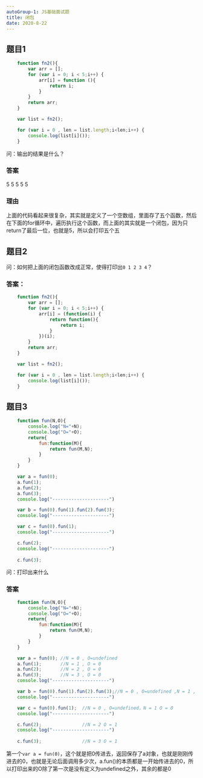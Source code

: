 ```yaml
---
autoGroup-1: JS基础面试题
title: 闭包
date: 2020-8-22
---
```


## 题目1

```JavaScript
    function fn2(){
        var arr = [];
        for (var i = 0; i < 5;i++) {
            arr[i] = function (){
                return i;
            }
        }
        return arr;
    }

    var list = fn2();

    for (var i = 0 , len = list.length;i<len;i++) {
        console.log(list[i]());
    }
```

问：输出的结果是什么？

### 答案

5 5 5 5 5 

### 理由

上面的代码看起来很复杂，其实就是定义了一个空数组，里面存了五个函数，然后在下面的for循环中，遍历执行这个函数，而上面的其实就是一个闭包，因为只return了最后一位，也就是5，所以会打印五个五

## 题目2

问：如何把上面的闭包函数改成正常，使得打印出`0 1 2 3 4`？

### 答案：

```JavaScript
	function fn2(){
        var arr = [];
        for (var i = 0; i < 5;i++) {
            arr[i] = (function(i) {
                return function(){
                    return i;
                }
            })(i);
        }
        return arr;
    }

    var list = fn2();

    for (var i = 0 , len = list.length;i<len;i++) {
        console.log(list[i]());
    }
```

## 题目3

```JavaScript
    function fun(N,O){
        console.log("N="+N);
        console.log("O="+O);
        return{
            fun:function(M){
                return fun(M,N);
            }
        }
    }

    var a = fun(0);
    a.fun(1);
    a.fun(2);
    a.fun(3);
    console.log("---------------------")

    var b = fun(0).fun(1).fun(2).fun(3);
    console.log("---------------------")

    var c = fun(0).fun(1);
    console.log("---------------------")

    c.fun(2);
    console.log("---------------------")
    
    c.fun(3);
```

问：打印出来什么

### 答案

```JavaScript
    function fun(N,O){
        console.log("N="+N);
        console.log("O="+O);
        return{
            fun:function(M){
                return fun(M,N);
            }
        }
    }

    var a = fun(0);	//N = 0 , O=undefined
    a.fun(1);		//N = 1 , O = 0
    a.fun(2);		//N = 2 , O = 0
    a.fun(3);		//N = 3 , O = 0
    console.log("---------------------")

    var b = fun(0).fun(1).fun(2).fun(3);//N = 0 , O=undefined ,N = 1 , O = 0,N = 2 , O = 1，N = 3 , O = 2
    console.log("---------------------")

    var c = fun(0).fun(1);	//N = 0 , O=undefined，N = 1 O = 0 
    console.log("---------------------")

    c.fun(2);				//N = 2 O = 1
    console.log("---------------------")
    
    c.fun(3);				//N = 3 O = 1
```

第一个`var a = fun(0)`，这个就是把0传进去，返回保存了a对象，也就是刚刚传进去的0，也就是无论后面调用多少次，a.fun()的本质都是一开始传进去的0，所以打印出来的O除了第一次是没有定义为undefined之外，其余的都是0

